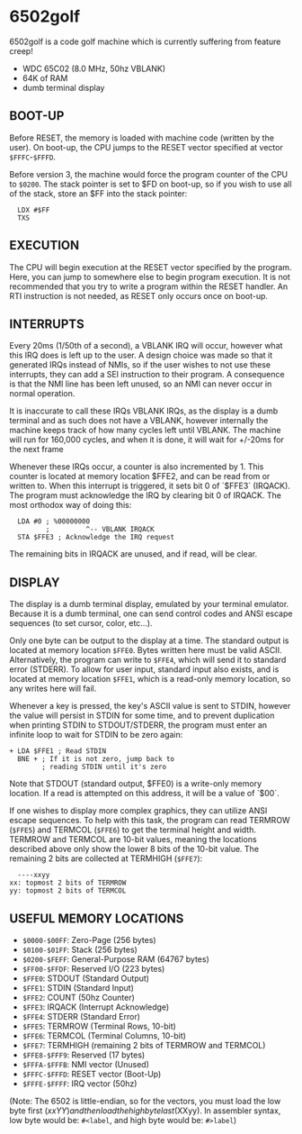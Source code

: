 # 6502golf

6502golf is a code golf machine which is currently suffering from feature creep!

- WDC 65C02 (8.0 MHz, 50hz VBLANK)
- 64K of RAM
- dumb terminal display

## BOOT-UP

Before RESET, the memory is loaded with machine code (written by the user). On boot-up, the CPU jumps to the RESET vector specified at vector `$FFFC`-`$FFFD`.

Before version 3, the machine would force the program counter of the CPU to `$0200`. The stack pointer is set to $FD on boot-up, so if you wish to use all of the stack, store an $FF into the stack pointer: 
```
  LDX #$FF
  TXS
```

## EXECUTION

The CPU will begin execution at the RESET vector specified by the program. Here, you can jump to somewhere else to begin program execution. It is not recommended that you try to write a program within the RESET handler. An RTI instruction is not needed, as RESET only occurs once on boot-up.

## INTERRUPTS

Every 20ms (1/50th of a second), a VBLANK IRQ will occur, however what this IRQ does is left up to the user. A design choice was made so that it generated IRQs instead of NMIs, so if the user wishes to not use these interrupts, they can add a SEI instruction to their program. A consequence is that the NMI line has been left unused, so an NMI can never occur in normal operation.

It is inaccurate to call these IRQs VBLANK IRQs, as the display is a dumb terminal and as such does not have a VBLANK, however internally the machine keeps track of how many cycles left until VBLANK. The machine will run for 160,000 cycles, and when it is done, it will wait for +/-20ms for the next frame

Whenever these IRQs occur, a counter is also incremented by 1. This counter is located at memory location $FFE2, and can be read from or written to. When this interrupt is triggered, it sets bit 0 of `$FFE3` (IRQACK). The program must acknowledge the IRQ by clearing bit 0 of IRQACK. The most orthodox way of doing this:
```
  LDA #0 ; %00000000
         ;         ^-- VBLANK IRQACK
  STA $FFE3 ; Acknowledge the IRQ request
```

The remaining bits in IRQACK are unused, and if read, will be clear.

## DISPLAY

The display is a dumb terminal display, emulated by your terminal emulator. Because it is a dumb terminal, one can send control codes and ANSI escape sequences (to set cursor, color, etc...).

Only one byte can be output to the display at a time. The standard output is located at memory location `$FFE0`. Bytes written here must be valid ASCII. Alternatively, the program can write to `$FFE4`, which will send it to standard error (STDERR). To allow for user input, standard input also exists, and is located at memory location `$FFE1`, which is a read-only memory location, so any writes here will fail.

Whenever a key is pressed, the key's ASCII value is sent to STDIN, however the value will persist in STDIN for some time, and to prevent duplication when printing STDIN to STDOUT/STDERR, the program must enter an infinite loop to wait for STDIN to be zero again:
```
+ LDA $FFE1 ; Read STDIN
  BNE + ; If it is not zero, jump back to
        ; reading STDIN until it's zero
```

Note that STDOUT (standard output, $FFE0) is a write-only memory location. If a read is attempted on this address, it will be a value of `$00`.

If one wishes to display more complex graphics, they can utilize ANSI escape sequences. To help with this task, the program can read TERMROW (`$FFE5`) and TERMCOL (`$FFE6`) to get the terminal  height and width. TERMROW and TERMCOL are 10-bit values, meaning the locations described above only show the lower 8 bits of the 10-bit value. The remaining 2 bits are collected at TERMHIGH (`$FFE7`):
```
  ----xxyy
xx: topmost 2 bits of TERMROW
yy: topmost 2 bits of TERMCOL
```

## USEFUL MEMORY LOCATIONS

- `$0000-$00FF`: Zero-Page (256 bytes)
- `$0100-$01FF`: Stack (256 bytes)
- `$0200-$FEFF`: General-Purpose RAM (64767 bytes)
- `$FF00-$FFDF`: Reserved I/O (223 bytes)
- `$FFE0`: STDOUT (Standard Output)
- `$FFE1`: STDIN (Standard Input)
- `$FFE2`: COUNT (50hz Counter)
- `$FFE3`: IRQACK (Interrupt Acknowledge)
- `$FFE4`: STDERR (Standard Error)
- `$FFE5`: TERMROW (Terminal Rows, 10-bit)
- `$FFE6`: TERMCOL (Terminal Columns, 10-bit)
- `$FFE7`: TERMHIGH (remaining 2 bits of TERMROW and TERMCOL)
- `$FFE8-$FFF9`: Reserved (17 bytes)
- `$FFFA-$FFFB`: NMI vector (Unused)
- `$FFFC-$FFFD`: RESET vector (Boot-Up)
- `$FFFE-$FFFF`: IRQ vector (50hz)

(Note: The 6502 is little-endian, so for the vectors, you must load the low byte first ($xxYY) and then load the high byte last ($XXyy). In assembler syntax, low byte would be: `#<label`, and high byte would be: `#>label`)
